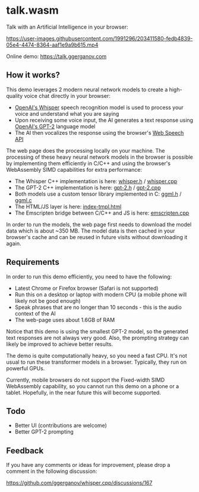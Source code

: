 # talk.wasm

Talk with an Artificial Intelligence in your browser:

https://user-images.githubusercontent.com/1991296/203411580-fedb4839-05e4-4474-8364-aaf1e9a9b615.mp4

Online demo: https://talk.ggerganov.com

## How it works?

This demo leverages 2 modern neural network models to create a high-quality voice chat directly in your browser:

- [OpenAI's Whisper](https://github.com/openai/whisper) speech recognition model is used to process your voice and understand what you are saying
- Upon receiving some voice input, the AI generates a text response using [OpenAI's GPT-2](https://github.com/openai/gpt-2) language model
- The AI then vocalizes the response using the browser's [Web Speech API](https://developer.mozilla.org/en-US/docs/Web/API/Web_Speech_API)

The web page does the processing locally on your machine. The processing of these heavy neural network models in the
browser is possible by implementing them efficiently in C/C++ and using the browser's WebAssembly SIMD capabilities for
extra performance:

- The Whisper C++ implementation is here: [whisper.h](/whisper.h) / [whisper.cpp](/whisper.cpp)
- The GPT-2 C++ implementation is here: [gpt-2.h](gpt-2.h) / [gpt-2.cpp](gpt-2.cpp)
- Both models use a custom tensor library implemented in C: [ggml.h](/ggml.h) / [ggml.c](/ggml.c)
- The HTML/JS layer is here: [index-tmpl.html](index-tmpl.html)
- The Emscripten bridge between C/C++ and JS is here: [emscripten.cpp](emscripten.cpp)

In order to run the models, the web page first needs to download the model data which is about ~350 MB. The model data
is then cached in your browser's cache and can be reused in future visits without downloading it again.

## Requirements

In order to run this demo efficiently, you need to have the following:

- Latest Chrome or Firefox browser (Safari is not supported)
- Run this on a desktop or laptop with modern CPU (a mobile phone will likely not be good enough)
- Speak phrases that are no longer than 10 seconds - this is the audio context of the AI
- The web-page uses about 1.6GB of RAM

Notice that this demo is using the smallest GPT-2 model, so the generated text responses are not always very good.
Also, the prompting strategy can likely be improved to achieve better results.

The demo is quite computationally heavy, so you need a fast CPU. It's not usual to run these transformer models in a
browser. Typically, they run on powerful GPUs.

Currently, mobile browsers do not support the Fixed-width SIMD WebAssembly capability, so you cannot run this demo
on a phone or a tablet. Hopefully, in the near future this will become supported.

## Todo

- Better UI (contributions are welcome)
- Better GPT-2 prompting

## Feedback

If you have any comments or ideas for improvement, please drop a comment in the following discussion:

https://github.com/ggerganov/whisper.cpp/discussions/167
